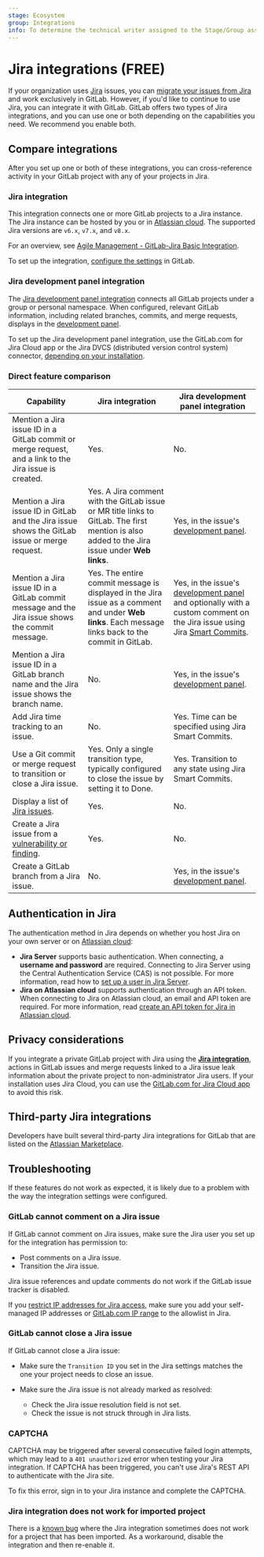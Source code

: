 ```yaml
---
stage: Ecosystem
group: Integrations
info: To determine the technical writer assigned to the Stage/Group associated with this page, see https://about.gitlab.com/handbook/engineering/ux/technical-writing/#assignments
---
```


# Jira integrations **(FREE)**

If your organization uses [Jira](https://www.atlassian.com/software/jira) issues,
you can [migrate your issues from Jira](../../user/project/import/jira.md) and work
exclusively in GitLab. However, if you'd like to continue to use Jira, you can
integrate it with GitLab. GitLab offers two types of Jira integrations, and you
can use one or both depending on the capabilities you need. We recommend you enable both.

## Compare integrations

After you set up one or both of these integrations, you can cross-reference activity
in your GitLab project with any of your projects in Jira.

### Jira integration

This integration connects one or more GitLab projects to a Jira instance. The Jira instance
can be hosted by you or in [Atlassian cloud](https://www.atlassian.com/migration/assess/why-cloud).
The supported Jira versions are `v6.x`, `v7.x`, and `v8.x`.

<i class="fa fa-youtube-play youtube" aria-hidden="true"></i>
For an overview, see [Agile Management - GitLab-Jira Basic Integration](https://www.youtube.com/watch?v=fWvwkx5_00E&feature=youtu.be).

To set up the integration, [configure the settings](configure.md) in GitLab.

### Jira development panel integration

The [Jira development panel integration](development_panel.md)
connects all GitLab projects under a group or personal namespace. When configured,
relevant GitLab information, including related branches, commits, and merge requests,
displays in the [development panel](https://support.atlassian.com/jira-software-cloud/docs/view-development-information-for-an-issue/).

To set up the Jira development panel integration, use the GitLab.com for Jira Cloud app
or the Jira DVCS (distributed version control system) connector,
[depending on your installation](development_panel.md#configure-the-integration).

### Direct feature comparison

| Capability | Jira integration | Jira development panel integration |
|-|-|-|
| Mention a Jira issue ID in a GitLab commit or merge request, and a link to the Jira issue is created. | Yes. | No. |
| Mention a Jira issue ID in GitLab and the Jira issue shows the GitLab issue or merge request. | Yes. A Jira comment with the GitLab issue or MR title links to GitLab. The first mention is also added to the Jira issue under **Web links**. | Yes, in the issue's [development panel](https://support.atlassian.com/jira-software-cloud/docs/view-development-information-for-an-issue/). |
| Mention a Jira issue ID in a GitLab commit message and the Jira issue shows the commit message. | Yes. The entire commit message is displayed in the Jira issue as a comment and under **Web links**. Each message links back to the commit in GitLab. | Yes, in the issue's [development panel](https://support.atlassian.com/jira-software-cloud/docs/view-development-information-for-an-issue/) and optionally with a custom comment on the Jira issue using Jira [Smart Commits](https://confluence.atlassian.com/fisheye/using-smart-commits-960155400.html). |
| Mention a Jira issue ID in a GitLab branch name and the Jira issue shows the branch name. | No. | Yes, in the issue's [development panel](https://support.atlassian.com/jira-software-cloud/docs/view-development-information-for-an-issue/). |
| Add Jira time tracking to an issue. | No. | Yes. Time can be specified using Jira Smart Commits. |
| Use a Git commit or merge request to transition or close a Jira issue. | Yes. Only a single transition type, typically configured to close the issue by setting it to Done. | Yes. Transition to any state using Jira Smart Commits. |
| Display a list of [Jira issues](issues.md#view-jira-issues). | Yes. | No. |
| Create a Jira issue from a [vulnerability or finding](../../user/application_security/vulnerabilities/index.md#create-a-jira-issue-for-a-vulnerability). | Yes. | No. |
| Create a GitLab branch from a Jira issue. | No. | Yes, in the issue's [development panel](https://support.atlassian.com/jira-software-cloud/docs/view-development-information-for-an-issue/). |

## Authentication in Jira

The authentication method in Jira depends on whether you host Jira on your own server or on
[Atlassian cloud](https://www.atlassian.com/migration/assess/why-cloud):

- **Jira Server** supports basic authentication. When connecting, a **username and password** are
  required. Connecting to Jira Server using the Central Authentication Service (CAS) is not possible. For more information, read
  how to [set up a user in Jira Server](jira_server_configuration.md).
- **Jira on Atlassian cloud** supports authentication through an API token. When connecting to Jira on
  Atlassian cloud, an email and API token are required. For more information, read
  [create an API token for Jira in Atlassian cloud](jira_cloud_configuration.md).

## Privacy considerations

If you integrate a private GitLab project with Jira using the [**Jira integration**](#jira-integration),
actions in GitLab issues and merge requests linked to a Jira issue leak information
about the private project to non-administrator Jira users. If your installation uses Jira Cloud,
you can use the [GitLab.com for Jira Cloud app](connect-app.md) to avoid this risk.

## Third-party Jira integrations

Developers have built several third-party Jira integrations for GitLab that are
listed on the [Atlassian Marketplace](https://marketplace.atlassian.com/search?product=jira&query=gitlab).

## Troubleshooting

If these features do not work as expected, it is likely due to a problem with the way the integration settings were configured.

### GitLab cannot comment on a Jira issue

If GitLab cannot comment on Jira issues, make sure the Jira user you
set up for the integration has permission to:

- Post comments on a Jira issue.
- Transition the Jira issue.

Jira issue references and update comments do not work if the GitLab issue tracker is disabled.

If you [restrict IP addresses for Jira access](https://support.atlassian.com/security-and-access-policies/docs/specify-ip-addresses-for-product-access/), make sure you add your self-managed IP addresses or [GitLab.com IP range](../../user/gitlab_com/index.md#ip-range) to the allowlist in Jira.

### GitLab cannot close a Jira issue

If GitLab cannot close a Jira issue:

- Make sure the `Transition ID` you set in the Jira settings matches the one
  your project needs to close an issue.

- Make sure the Jira issue is not already marked as resolved:
  - Check the Jira issue resolution field is not set.
  - Check the issue is not struck through in Jira lists.

### CAPTCHA

CAPTCHA may be triggered after several consecutive failed login attempts,
which may lead to a `401 unauthorized` error when testing your Jira integration.
If CAPTCHA has been triggered, you can't use Jira's REST API to
authenticate with the Jira site.

To fix this error, sign in to your Jira instance
and complete the CAPTCHA.

### Jira integration does not work for imported project

There is a [known bug](https://gitlab.com/gitlab-org/gitlab/-/issues/341571) 
where the Jira integration sometimes does not work for a project that has been imported. 
As a workaround, disable the integration and then re-enable it.

